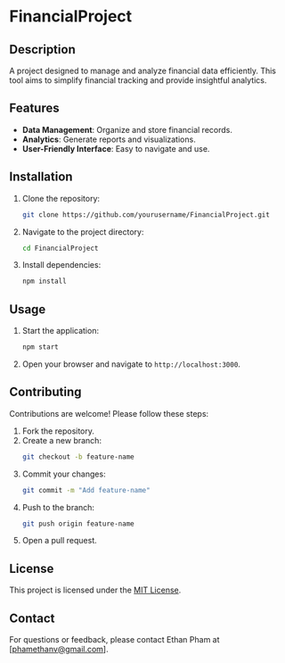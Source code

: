 # FinancialProject

## Description
A project designed to manage and analyze financial data efficiently. This tool aims to simplify financial tracking and provide insightful analytics.

## Features
- **Data Management**: Organize and store financial records.
- **Analytics**: Generate reports and visualizations.
- **User-Friendly Interface**: Easy to navigate and use.

## Installation
1. Clone the repository:
    ```bash
    git clone https://github.com/yourusername/FinancialProject.git
    ```
2. Navigate to the project directory:
    ```bash
    cd FinancialProject
    ```
3. Install dependencies:
    ```bash
    npm install
    ```

## Usage
1. Start the application:
    ```bash
    npm start
    ```
2. Open your browser and navigate to `http://localhost:3000`.

## Contributing
Contributions are welcome! Please follow these steps:
1. Fork the repository.
2. Create a new branch:
    ```bash
    git checkout -b feature-name
    ```
3. Commit your changes:
    ```bash
    git commit -m "Add feature-name"
    ```
4. Push to the branch:
    ```bash
    git push origin feature-name
    ```
5. Open a pull request.

## License
This project is licensed under the [MIT License](LICENSE).

## Contact
For questions or feedback, please contact Ethan Pham at [phamethanv@gmail.com].